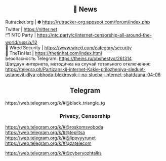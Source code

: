 <h2 align="center">📰 News</h2>

Rutracker.org | ⛔‍ https://rutracker-org.appspot.com/forum/index.php
<br>
Twitter | https://nitter.net
<br>
🗂 NTC Party | https://ntc.party/c/internet-censorship-all-around-the-world/russia/12
<br>
📰 Wired Security | https://www.wired.com/category/security
<br>
📰 TheTinHat | https://thetinhat.com/index.html
<br>
Безопасность Telegram: https://theins.ru/obshestvo/261314
<br>
Шатдаун интернета, методичка на случай тотального отключения: https://telegra.ph/Partizanskij-internet-Kakie-prilozheniya-sleduet-ustanovit-dlya-obhoda-blokirovok-i-na-sluchaj-internet-shatdauna-04-06

<h2 align="center"> Telegram</h2>
https://web.telegram.org/k/#@black_triangle_tg
<br>

<h3 align="center"> Privacy, Censorship</h3>

https://web.telegram.org/k/#@roskomsvoboda
<br>
https://web.telegram.org/k/#@teplitsa
<br>
https://web.telegram.org/k/#@lipovyyrunet
<br>
https://web.telegram.org/k/#@zatelecom

https://web.telegram.org/k/#@cyberyozhtalks
